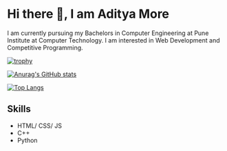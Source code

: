 # Hi there 👋, I am Aditya More

I am currently pursuing my Bachelors in Computer Engineering at Pune Institute at Computer Technology. I am interested in Web Development and Competitive Programming.

[![trophy](https://github-profile-trophy.vercel.app/?username=AdityaMore7000)](https://github.com/ryo-ma/github-profile-trophy)

[![Anurag's GitHub stats](https://github-readme-stats.vercel.app/api?username=AdityaMore7000&show_icons=true&theme=tokyonight)](https://github.com/anuraghazra/github-readme-stats)

[![Top Langs](https://github-readme-stats.vercel.app/api/top-langs/?username=AdityaMore7000&langs_count=8&layout=compact)](https://github.com/anuraghazra/github-readme-stats)

## Skills
* HTML/ CSS/ JS
* C++
* Python
<!--
**AdityaMore7000/AdityaMore7000** is a ✨ _special_ ✨ repository because its `README.md` (this file) appears on your GitHub profile.

Here are some ideas to get you started:

- 🔭 I’m currently working on ...
- 🌱 I’m currently learning ...
- 👯 I’m looking to collaborate on ...
- 🤔 I’m looking for help with ...
- 💬 Ask me about ...
- 📫 How to reach me: ...
- 😄 Pronouns: ...
- ⚡ Fun fact: ...
-->
